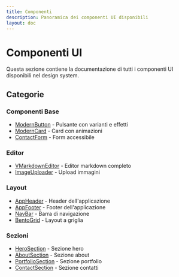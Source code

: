 ```yaml
---
title: Componenti
description: Panoramica dei componenti UI disponibili
layout: doc
---
```


# Componenti UI

Questa sezione contiene la documentazione di tutti i componenti UI disponibili nel design system.

## Categorie

### Componenti Base
- [ModernButton](/components/ui/ModernButton) - Pulsante con varianti e effetti
- [ModernCard](/components/ui/ModernCard) - Card con animazioni
- [ContactForm](/components/ui/ContactForm) - Form accessibile

### Editor
- [VMarkdownEditor](/components/ui/VMarkdownEditor) - Editor markdown completo
- [ImageUploader](/components/ui/ImageUploader) - Upload immagini

### Layout
- [AppHeader](/components/layout/AppHeader) - Header dell'applicazione
- [AppFooter](/components/layout/AppFooter) - Footer dell'applicazione
- [NavBar](/components/layout/NavBar) - Barra di navigazione
- [BentoGrid](/components/layout/BentoGrid) - Layout a griglia

### Sezioni
- [HeroSection](/components/sections/HeroSection) - Sezione hero
- [AboutSection](/components/sections/AboutSection) - Sezione about
- [PortfolioSection](/components/sections/PortfolioSection) - Sezione portfolio
- [ContactSection](/components/sections/ContactSection) - Sezione contatti
